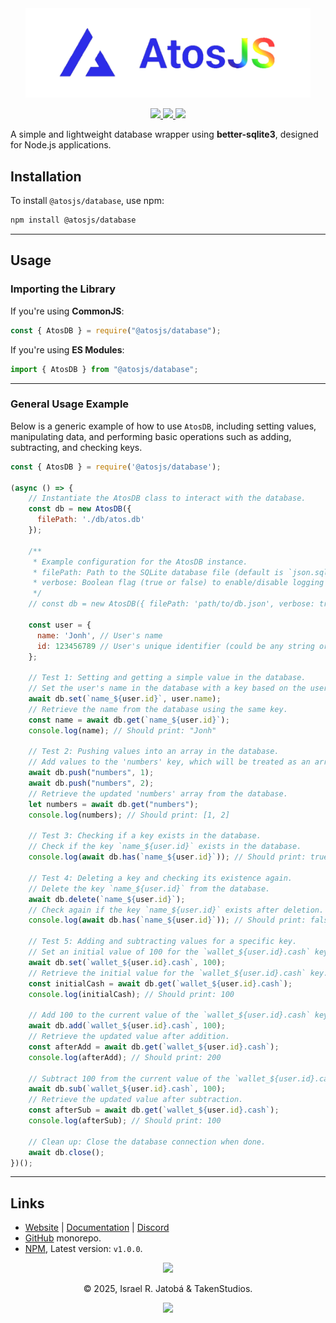 <div align="center">
  <img src="../../assets/images/atosPNG.png" width="456" alt="@atosjs/database"></img>
  
  <p>
  <!-- @atosjs/database badges -->
  <a href="https://www.npmjs.com/package/@atosjs/database">
    <img src="https://img.shields.io/npm/v/@atosjs/database?style=for-the-badge&color=36a5f4&label=npm&logo=npm" />
  </a>
  <a href="https://www.npmjs.com/package/@atosjs/database">
    <img src="https://img.shields.io/npm/dt/@atosjs/database?style=for-the-badge&color=f5a97f&label=downloads&logo=npm" />
  </a>
  <a href="https://github.com/yeyTaken/atosjs">
    <img src="https://img.shields.io/badge/github-atosjs-8da6ce?style=for-the-badge&logo=github" />
  </a>
</p>
</div>

A simple and lightweight database wrapper using **better-sqlite3**, designed for Node.js applications.  

## **Installation**  

To install `@atosjs/database`, use npm:

```sh
npm install @atosjs/database
```

---

## **Usage**  

### **Importing the Library**  

If you're using **CommonJS**:  

```js
const { AtosDB } = require("@atosjs/database");
```

If you're using **ES Modules**:  

```js
import { AtosDB } from "@atosjs/database";
```

---

### **General Usage Example**

Below is a generic example of how to use `AtosDB`, including setting values, manipulating data, and performing basic operations such as adding, subtracting, and checking keys.

```js
const { AtosDB } = require('@atosjs/database');

(async () => {
    // Instantiate the AtosDB class to interact with the database.
    const db = new AtosDB({
      filePath: './db/atos.db'
    });

    /**
     * Example configuration for the AtosDB instance.
     * filePath: Path to the SQLite database file (default is `json.sqlite` if not specified).
     * verbose: Boolean flag (true or false) to enable/disable logging of SQL queries to the console.
     */
    // const db = new AtosDB({ filePath: 'path/to/db.json', verbose: true });

    const user = {
      name: 'Jonh', // User's name
      id: 123456789 // User's unique identifier (could be any string or number)
    };

    // Test 1: Setting and getting a simple value in the database.
    // Set the user's name in the database with a key based on the user's ID.
    await db.set(`name_${user.id}`, user.name);
    // Retrieve the name from the database using the same key.
    const name = await db.get(`name_${user.id}`);
    console.log(name); // Should print: "Jonh"

    // Test 2: Pushing values into an array in the database.
    // Add values to the 'numbers' key, which will be treated as an array.
    await db.push("numbers", 1);
    await db.push("numbers", 2);
    // Retrieve the updated 'numbers' array from the database.
    let numbers = await db.get("numbers");
    console.log(numbers); // Should print: [1, 2]

    // Test 3: Checking if a key exists in the database.
    // Check if the key `name_${user.id}` exists in the database.
    console.log(await db.has(`name_${user.id}`)); // Should print: true

    // Test 4: Deleting a key and checking its existence again.
    // Delete the key `name_${user.id}` from the database.
    await db.delete(`name_${user.id}`);
    // Check again if the key `name_${user.id}` exists after deletion.
    console.log(await db.has(`name_${user.id}`)); // Should print: false

    // Test 5: Adding and subtracting values for a specific key.
    // Set an initial value of 100 for the `wallet_${user.id}.cash` key.
    await db.set(`wallet_${user.id}.cash`, 100);
    // Retrieve the initial value for the `wallet_${user.id}.cash` key.
    const initialCash = await db.get(`wallet_${user.id}.cash`);
    console.log(initialCash); // Should print: 100

    // Add 100 to the current value of the `wallet_${user.id}.cash` key.
    await db.add(`wallet_${user.id}.cash`, 100);
    // Retrieve the updated value after addition.
    const afterAdd = await db.get(`wallet_${user.id}.cash`);
    console.log(afterAdd); // Should print: 200

    // Subtract 100 from the current value of the `wallet_${user.id}.cash` key.
    await db.sub(`wallet_${user.id}.cash`, 100);
    // Retrieve the updated value after subtraction.
    const afterSub = await db.get(`wallet_${user.id}.cash`);
    console.log(afterSub); // Should print: 100

    // Clean up: Close the database connection when done.
    await db.close();
})();
```

---

## **Links**
- [Website](https://atos.js.org/en) | [Documentation](https://atos.js.org/en/docs) | [Discord](https://atos.js.org/discord)
- [GitHub](https://github.com/yeyTaken/atosjs/packages/database) monorepo.  
- [NPM](https://www.npmjs.com/package/@atosjs/database), Latest version: `v1.0.0`.  

<p align="center">
  <img src="https://raw.githubusercontent.com/catppuccin/catppuccin/main/assets/footers/gray0_ctp_on_line.svg?sanitize=true"></img>
</p>

<p align="center">
  &copy; 2025, Israel R. Jatobá & TakenStudios.
</p>

<p align="center">
  <a href="https://github.com/yeyTaken/atosjs/blob/master/LICENSE">
    <img src="https://img.shields.io/github/license/yeyTaken/atosjs?style=for-the-badge&color=b7bdf8" />
  </a>
</p>
